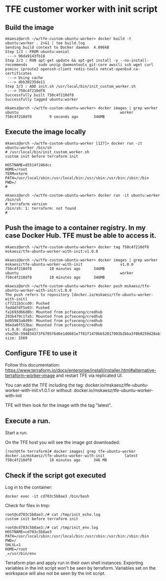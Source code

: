 # TFE customer worker with init script

## Build the image
```
mkaesz@arch ~/w/tfe-custom-ubuntu-worker> docker build -t ubuntu:worker . 2>&1 | tee build.log
Sending build context to Docker daemon  4.096kB
Step 1/3 : FROM ubuntu:xenial
 ---> 96da9143fb18
Step 2/3 : RUN apt-get update && apt-get install -y --no-install-recommends     sudo unzip daemontools git-core awscli ssh wget curl psmisc iproute2 openssh-client redis-tools netcat-openbsd ca-certificates
 ---> Using cache
 ---> dbb30235de11
Step 3/3 : ADD init.sh /usr/local/bin/init_custom_worker.sh
 ---> 750c4f210df8
Successfully built 750c4f210df8
Successfully tagged ubuntu:worker

mkaesz@arch ~/w/tfe-custom-ubuntu-worker> docker images | grep worker
ubuntu                                              worker                              750c4f210df8        9 seconds ago       346MB
```

## Execute the image locally
```
mkaesz@arch ~/w/tfe-custom-ubuntu-worker [127]> docker run -it ubuntu:worker /bin/sh
# /usr/local/bin/init_custom_worker.sh
custom init before terraform init

HOSTNAME=d5514f246dcc
HOME=/root
TERM=xterm
PATH=/usr/local/sbin:/usr/local/bin:/usr/sbin:/usr/bin:/sbin:/bin
PWD=/
# 

mkaesz@arch ~/w/tfe-custom-ubuntu-worker> docker run -it ubuntu:worker /bin/sh
# terraform version
/bin/sh: 1: terraform: not found
# 
```

## Push the image to a container registry. In my case Docker Hub. TFE must be able to access it.
```
mkaesz@arch ~/w/tfe-custom-ubuntu-worker> docker tag 750c4f210df8 mskaesz/tfe-ubuntu-worker-with-init:v1.0.0

mkaesz@arch ~/w/tfe-custom-ubuntu-worker> docker images | grep worker
mskaesz/tfe-ubuntu-worker-with-init                 v1.0.0                              750c4f210df8        10 minutes ago      346MB
ubuntu                                              worker                              750c4f210df8        10 minutes ago      346MB

mkaesz@arch ~/w/tfe-custom-ubuntu-worker> docker push mskaesz/tfe-ubuntu-worker-with-init:v1.0.0
The push refers to repository [docker.io/mskaesz/tfe-ubuntu-worker-with-init]
cf7211b3ccd0: Pushed 
fed4d7df5e93: Pushed 
fa1693d66d0b: Mounted from pcfseceng/credhub 
293b479c17a5: Mounted from pcfseceng/credhub 
bd95983a8d99: Mounted from pcfseceng/credhub 
96eda0f553ba: Mounted from pcfseceng/credhub 
v1.0.0: digest: sha256:594034373f6705f6d6e1d6681e7f81f1470bb52017003b2bba3f0b0250d28ab1 size: 1569
```

## Configure TFE to use it
Follow this documentation: https://www.terraform.io/docs/enterprise/install/installer.html#alternative-terraform-worker-image
and restart TFE via replicated UI.

You can add the TFE including the tag: docker.io/mskaesz/tfe-ubuntu-worker-with-init:v1.0.1
or
without: docker.io/mskaesz/tfe-ubuntu-worker-with-init

TFE will then look for the image with the tag "latest".

## Execute a run.
Start a run.

On the TFE host you will see the image got downloaded:

```
[root@tfe terraform]# docker images| grep tfe-ubuntu-worker
docker.io/mskaesz/tfe-ubuntu-worker-with-init         latest                  750c4f210df8        18 minutes ago      346 MB
```

## Check if the script got executed

Log in to the container:
```
docker exec -it cd703c5b8ae3 /bin/bash
```

Check for files in tmp:
```
root@cd703c5b8ae3:/# cat /tmp/init_echo.log 
custom init before terraform init

root@cd703c5b8ae3:/# cat /tmp/init_env.log 
HOSTNAME=cd703c5b8ae3
PATH=/usr/local/sbin:/usr/local/bin:/usr/sbin:/usr/bin:/sbin:/bin
PWD=/
SHLVL=1
HOME=/root
_=/usr/bin/env

```

Terraform plan and apply run in their own shell instances. Exporting variables in the init script won't be seen by terraform. Variables set on the workspace will also not be seen by the init script.
